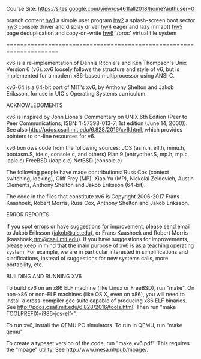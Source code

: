 Course Site: https://sites.google.com/view/cs461fall2018/home?authuser=0


branch            content
 [hw1](https://github.com/puyihua/OS-Design-Implem-Projects/tree/hw1)        a simple user program
 [hw2](https://github.com/puyihua/OS-Design-Implem-Projects/tree/hw2)       a splash-screen boot sector
 [hw3](https://github.com/puyihua/OS-Design-Implem-Projects/tree/hw3)        console driver and display driver
 [hw4](https://github.com/puyihua/OS-Design-Implem-Projects/tree/hw4)        eager and lazy mmap()
 [hw5](https://github.com/puyihua/OS-Design-Implem-Projects/tree/hw5)        page deduplication and copy-on-write
 [hw6](https://github.com/puyihua/OS-Design-Implem-Projects/tree/hw6)        '/proc' virtual file system

=====================================================================

xv6 is a re-implementation of Dennis Ritchie's and Ken Thompson's Unix
Version 6 (v6).  xv6 loosely follows the structure and style of v6,
but is implemented for a modern x86-based multiprocessor using ANSI C.

xv6-64 is a 64-bit port of MIT's xv6, by Anthony Shelton and
Jakob Eriksson, for use in UIC's Operating Systems curriculum. 

ACKNOWLEDGMENTS

xv6 is inspired by John Lions's Commentary on UNIX 6th Edition (Peer
to Peer Communications; ISBN: 1-57398-013-7; 1st edition (June 14,
2000)). See also http://pdos.csail.mit.edu/6.828/2016/xv6.html, which
provides pointers to on-line resources for v6.

xv6 borrows code from the following sources:
    JOS (asm.h, elf.h, mmu.h, bootasm.S, ide.c, console.c, and others)
    Plan 9 (entryother.S, mp.h, mp.c, lapic.c)
    FreeBSD (ioapic.c)
    NetBSD (console.c)

The following people have made contributions: Russ Cox (context switching,
locking), Cliff Frey (MP), Xiao Yu (MP), Nickolai Zeldovich, Austin
Clements, Anthony Shelton and Jakob Eriksson (64-bit).

The code in the files that constitute xv6 is Copyright 2006-2017
Frans Kaashoek, Robert Morris, Russ Cox, Anthony Shelton and Jakob Eriksson.

ERROR REPORTS

If you spot errors or have suggestions for improvement, please send email to
Jakob Eriksson (jakob@uic.edu), or Frans Kaashoek and Robert Morris
(kaashoek,rtm@csail.mit.edu).  If you have suggestions for improvements,
please keep in mind that the main purpose of xv6 is as a teaching operating
system. For example, we are in particular interested in simplifications and
clarifications, instead of suggestions for new systems calls, more portability,
etc.

BUILDING AND RUNNING XV6

To build xv6 on an x86 ELF machine (like Linux or FreeBSD), run "make".
On non-x86 or non-ELF machines (like OS X, even on x86), you will
need to install a cross-compiler gcc suite capable of producing x86 ELF
binaries.  See http://pdos.csail.mit.edu/6.828/2016/tools.html.
Then run "make TOOLPREFIX=i386-jos-elf-".

To run xv6, install the QEMU PC simulators.  To run in QEMU, run "make qemu".

To create a typeset version of the code, run "make xv6.pdf".  This
requires the "mpage" utility.  See http://www.mesa.nl/pub/mpage/.
